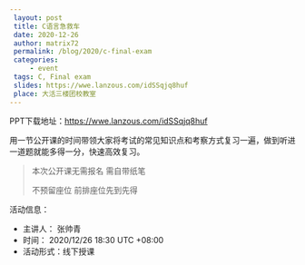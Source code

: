 ```yaml
---
 layout: post
 title: C语言急救车
 date: 2020-12-26
 author: matrix72
 permalink: /blog/2020/c-final-exam
 categories:
     - event
 tags: C, Final exam
 slides: https://wwe.lanzous.com/idSSqjq8huf
 place: 大活三楼团校教室
---
```


PPT下载地址：https://wwe.lanzous.com/idSSqjq8huf

用一节公开课的时间带领大家将考试的常见知识点和考察方式复习一遍，做到听进一道题就能多得一分，快速高效复习。

> 本次公开课无需报名 需自带纸笔
>
> 不预留座位 前排座位先到先得

活动信息：

+ 主讲人： 张帅青
+ 时间： 2020/12/26 18:30 UTC +08:00
+ 活动形式：线下授课

